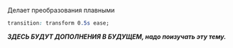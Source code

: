 Делает преобразования плавными

```css
transition: transform 0.5s ease;
```

***ЗДЕСЬ БУДУТ ДОПОЛНЕНИЯ В БУДУЩЕМ, надо поизучать эту тему.***
